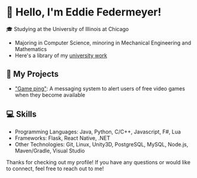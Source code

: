 # 👋 Hello, I'm Eddie Federmeyer! 
🎓 Studying at the University of Illinois at Chicago
- Majoring in Computer Science, minoring in Mechanical Engineering and Mathematics
- Here's a library of my [university work](https://github.com/EddieFed/UIC-Library)

## 🚀 My Projects
- ["Game ping"](https://github.com/EddieFed/free-games-alert): A messaging system to alert users of free video games when they become available

## 💻 Skills

- Programming Languages: Java, Python, C/C++, Javascript, F#, Lua
- Frameworks: Flask, React Native, .NET
- Other Technologies: Git, Linux, Unity3D, PostgreSQL, MySQL, Node.js, Maven/Gradle, Visual Studio

Thanks for checking out my profile! If you have any questions or would like to connect, feel free to reach out to me!

